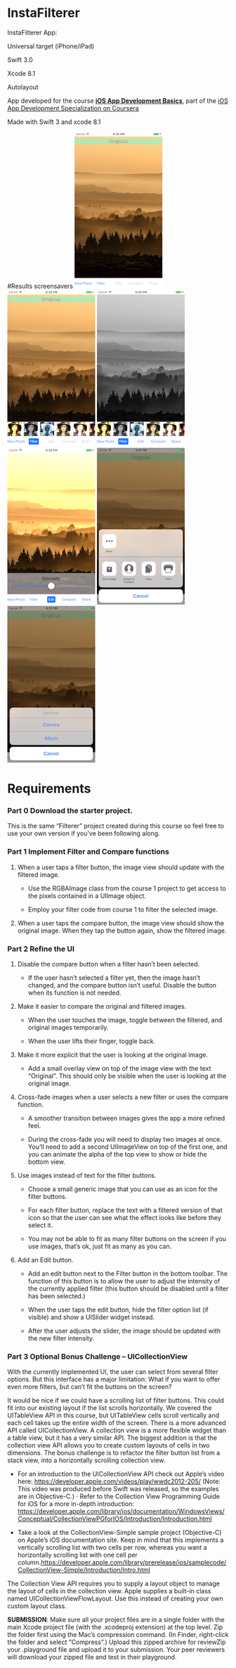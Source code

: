# InstaFilterer

InstaFilterer App:

Universal target (iPhone/iPad)

Swift 3.0

Xcode 8.1

Autolayout

App developed for the course **[iOS App Development Basics](https://www.coursera.org/learn/ios-app-development-basics/home/welcome)**, part of the [iOS App Development Specialization on Coursera](https://www.coursera.org/specializations/app-development)

Made with Swift 3 and xcode 8.1

#Results screensavers
![MacDown Screenshot](https://github.com/fkalai/InstaFilterer/blob/master/Screensavers/01.png)
![MacDown Screenshot](https://github.com/fkalai/InstaFilterer/blob/master/Screensavers/02.png)
![MacDown Screenshot](https://github.com/fkalai/InstaFilterer/blob/master/Screensavers/03.png)
![MacDown Screenshot](https://github.com/fkalai/InstaFilterer/blob/master/Screensavers/04.png)
![MacDown Screenshot](https://github.com/fkalai/InstaFilterer/blob/master/Screensavers/05.png)
![MacDown Screenshot](https://github.com/fkalai/InstaFilterer/blob/master/Screensavers/06.png)

# Requirements

### Part 0 Download the starter project.

This is the same “Filterer” project created during this course so feel free to use your own version if you’ve been following along.

### Part 1 Implement Filter and Compare functions

1. When a user taps a filter button, the image view should update with the filtered image.

   * Use the RGBAImage class from the course 1 project to get access to the pixels contained in a UIImage object.

   * Employ your filter code from course 1 to filter the selected image.

2. When a user taps the compare button, the image view should show the original image. When they tap the button again, show the filtered image.

### Part 2 Refine the UI

1. Disable the compare button when a filter hasn’t been selected.

   * If the user hasn’t selected a filter yet, then the image hasn’t changed, and the compare button isn’t useful. Disable the button when its function is not needed.

2. Make it easier to compare the original and filtered images.

   * When the user touches the image, toggle between the filtered, and original images temporarily.

   * When the user lifts their finger, toggle back.

3. Make it more explicit that the user is looking at the original image.

   * Add a small overlay view on top of the image view with the text “Original”. This should only be visible when the user is looking at the original image.

4. Cross-fade images when a user selects a new filter or uses the compare function.

   * A smoother transition between images gives the app a more refined feel.

   * During the cross-fade you will need to display two images at once. You’ll need to add a second UIImageView on top of the first one, and you can animate the alpha of the top view to show or hide the bottom view.

5. Use images instead of text for the filter buttons.

   * Choose a small generic image that you can use as an icon for the filter buttons.

   * For each filter button, replace the text with a filtered version of that icon so that the user can see what the effect looks like before they select it.

   * You may not be able to fit as many filter buttons on the screen if you use images, that’s ok, just fit as many as you can.

6. Add an Edit button.

   * Add an edit button next to the Filter button in the bottom toolbar. The function of this button is to allow the user to adjust the intensity of the currently applied filter (this button should be disabled until a filter has been selected.)

   * When the user taps the edit button, hide the filter option list (if visible) and show a UISlider widget instead.

   * After the user adjusts the slider, the image should be updated with the new filter intensity.

### Part 3 Optional Bonus Challenge – UICollectionView

With the currently implemented UI, the user can select from several filter options. But this interface has a major limitation: What if you want to offer even more filters, but can’t fit the buttons on the screen?

It would be nice if we could have a scrolling list of filter buttons. This could fit into our existing layout if the list scrolls horizontally. We covered the UITableView API in this course, but UITableView cells scroll vertically and each cell takes up the entire width of the screen. There is a more advanced API called UICollectionView. A collection view is a more flexible widget than a table view, but it has a very similar API. The biggest addition is that the collection view API allows you to create custom layouts of cells in two dimensions. The bonus challenge is to refactor the filter button list from a stack view, into a horizontally scrolling collection view.

   * For an introduction to the UICollectionView API check out Apple’s video here: https://developer.apple.com/videos/play/wwdc2012-205/ (Note: This video was produced before Swift was released, so the examples are in Objective-C.) · Refer to the Collection View Programming Guide for iOS for a more in-depth introduction: https://developer.apple.com/library/ios/documentation/WindowsViews/Conceptual/CollectionViewPGforIOS/Introduction/Introduction.html

   * Take a look at the CollectionView-Simple sample project (Objective-C) on Apple’s iOS documentation site. Keep in mind that this implements a vertically scrolling list with two cells per row, whereas you want a horizontally scrolling list with one cell per column.https://developer.apple.com/library/prerelease/ios/samplecode/CollectionView-Simple/Introduction/Intro.html

The Collection View API requires you to supply a layout object to manage the layout of cells in the collection view. Apple supplies a built-in class named UICollectionViewFlowLayout. Use this instead of creating your own custom layout class.

**SUBMISSION**: Make sure all your project files are in a single folder with the main Xcode project file (with the .xcodeproj extension) at the top level. Zip the folder first using the Mac’s compression command. (In Finder, right-click the folder and select “Compress”.) Upload this zipped archive for reviewZip your .playground file and upload it to your submission. Your peer reviewers will download your zipped file and test in their playground.
